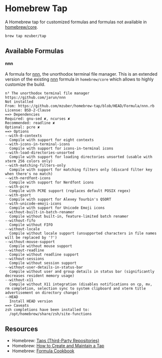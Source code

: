 # Homebrew Tap

A Homebrew tap for customized formulas and formulas not available in [homebrew/core](https://github.com/Homebrew/homebrew-core/).

```sh
brew tap mzuber/tap
```

## Available Formulas

#### nnn

A formula for [nnn](https://github.com/jarun/nnn), the unorthodox terminal file manager. This is an extended version of
the existing [nnn](https://github.com/Homebrew/homebrew-core/blob/HEAD/Formula/n/nnn.rb) formula in `homebrew/core` which
allows to highly customize the build.

```
n³ The unorthodox terminal file manager
https://github.com/jarun/nnn
Not installed
From: https://github.com/mzuber/homebrew-tap/blob/HEAD/Formula/nnn.rb
License: BSD-2-Clause
==> Dependencies
Required: gnu-sed ✘, ncurses ✘
Recommended: readline ✘
Optional: pcre ✘
==> Options
--with-8-contexts
  Compile with support for eight contexts
--with-icons-in-terminal-icons
  Compile with support for icons-in-terminal icons
--with-load-directories-unsorted
  Compile with support for loading directories unsorted (usable with xterm 256 colors only)
--with-matching-filters-only
  Compile with support for matching filters only (discard filter key when there's no match)
--with-nerdfont-icons
  Compile with support for Nerdfont icons
--with-pcre
  Compile with PCRE support (replaces default POSIX regex)
--with-qsort
  Compile with support for Alexey Tourbin's QSORT
--with-unicode-emoji-icons
  Compile with support for Unicode Emoji icons
--without-built-in-batch-renamer
  Compile without built-in, feature-limited batch renamer
--without-fifo
  Compile without FIFO
--without-locale
  Compile without locale support (unsupported characters in file names will be replaced by '?')
--without-mouse-support
  Compile without mouse support
--without-readline
  Compile without readline support
--without-sessions
  Compile without session support
--without-user-details-in-status-bar
  Compile without user and group details in status bar (significantly decreases resident memory usage)
--without-x11
  Compile without X11 integration (disables notifications on cp, mv, rm completion, selection sync to system clipboard and xterm title advertisement on directory change)
--HEAD
  Install HEAD version
==> Caveats
zsh completions have been installed to:
  /opt/homebrew/share/zsh/site-functions
```

## Resources

- Homebrew: [Taps (Third-Party Repositories)](https://docs.brew.sh/Taps)
- Homebrew: [How to Create and Maintain a Tap](https://docs.brew.sh/How-to-Create-and-Maintain-a-Tap)
- Homebrew: [Formula Cookbook](https://docs.brew.sh/Formula-Cookbook)
